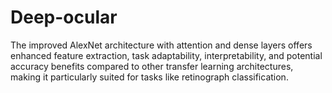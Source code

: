 # Deep-ocular
The improved AlexNet architecture with attention and dense layers offers enhanced feature extraction, task adaptability, interpretability, and potential accuracy benefits compared to other transfer learning architectures, making it particularly suited for tasks like retinograph classification.
